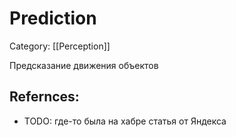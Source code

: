 # Prediction
Category: [[Perception]]

Предсказание движения объектов

## Refernces:
- TODO: где-то была на хабре статья от Яндекса

